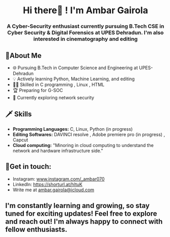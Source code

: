 ##

<h1 align="center">Hi there👋 ! I'm Ambar Gairola </h1>
<h3 align="center">A Cyber-Security enthusiast currently pursuing B.Tech CSE in Cyber Security & Digital Forensics at UPES Dehradun. I'm also interested in cinematography and editing
</h3>

## 🎨About Me

- 🌐 Pursuing B.Tech in Computer Science and Engineering at UPES-Dehradun
- 💡 Actively learning Python, Machine Learning, and editing 
- 🧑‍💻 Skilled in C programming , Linux , HTML
- 🏆 Preparing for G-SOC
- 📘 Currently exploring network security 

## 🗡️ Skills

- **Programming Languages:** C, Linux, Python (in progress) 
- **Editing Softwares:** DAVINCI resolve , Adobe premiere pro (in progress) , Capcut 
- **Cloud computing:** "Minoring in cloud computing to understand the network and hardware infrastructure side."

## 🤳Get in touch:

- Instagram: www.instagram.com/_ambar070
- LinkedIn: https://shorturl.at/hltuK 
- Write me at ambar.gairola@icloud.com 


## I'm constantly learning and growing, so stay tuned for exciting updates! Feel free to explore and reach out! I'm always happy to connect with fellow enthusiasts.

<!--
**Ambar-07/Ambar-07** is a ✨ _special_ ✨ repository because its `README.md` (this file) appears on your GitHub profile.

Here are some ideas to get you started:

- 🔭 I’m currently working on ...
- 🌱 I’m currently learning ...
- 👯 I’m looking to collaborate on ...
- 🤔 I’m looking for help with ...
- 💬 Ask me about ...
- 📫 How to reach me: ...
- 😄 Pronouns: ...
- ⚡ Fun fact: ...
-->
